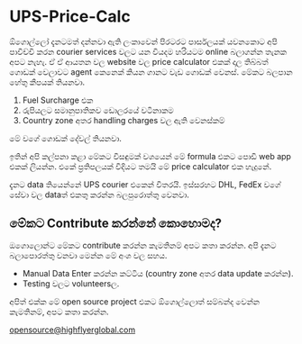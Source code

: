 # UPS-Price-Calc
ඕගොල්ලෝ දැනටමත්  දන්නවා ඇති ලංකාවෙන් පිරටරට පාර්සලයක් යවනකොට අපි පාවිච්චි කරන courier services වලට යන වියදම හරියටම online බලාගන්න තැනක අපට නැහැ. ඒ ඒ ආයතන වල website වල price calculator එකක් දාල තිබ්බත් ගොඩක් වෙලාවට agent කෙනෙක් කියන ගානට වැඩ ගොඩක් වෙනස්. මේකට බලපාන හේතු කීපයක් තියනවා.

 1. Fuel Surcharge එක 
 2. රුපියලට සමානුපාතිකව ඩොලරයේ වටිනාකම  
 3. Country zone අතර handling charges වල ඇති වෙනස්කම් 

මේ වගේ ගොඩක් දේවල් තියනවා.

ඉතින් අපි කල්පනා කළා මේකට විසඳුමක් වශයෙන් මේ formula එකට පොඩි web app එකක් ලියන්න. එකේ ප්‍රතිපලයක් විදියට තමයි මේ price calculator එක හැදුනේ. 

දැනට data තියෙන්නේ UPS courier එකෙන් විතරයි. ඉස්සරහට DHL, FedEx වගේ සේවා වල dataත් එකතු කරන්න බලපුරොත්තු වෙනවා. 

## මේකට Contribute කරන්නේ කොහොමද?
ඔගොලොන්ට මේකට contribute කරන්න කැමතිනම් අපට කතා කරන්න. අපි දැනට බලාපොරත්තු වනවා මෙන්න මේ අංශ වල සහය.

 - Manual Data Enter කරන්න කට්ටිය (country zone අතර data update කරන්න).
 - Testing වලට volunteersල. 

අපිත් එක්ක මේ open source project එකට ඕගොල්ලොත් සම්බන්ද වෙන්න කැමතිනම්, අපට කතා කරන්න.

opensource@highflyerglobal.com 
